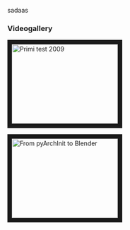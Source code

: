 

sadaas
### Videogallery

<a href="http://www.youtube.com/watch?feature=player_embedded&v=MknxY3Iuu9Q
" target="_blank"><img src="http://img.youtube.com/vi/MknxY3Iuu9Q/10.jpg" 
alt="Primi test 2009" width="240" height="180" border="10" /></a>



<a href="http://www.youtube.com/watch?feature=player_embedded&v=s8uaLqk9aDY
" target="_blank"><img src="http://img.youtube.com/vi/s8uaLqk9aDY/0.jpg" 
alt="From pyArchInit to Blender" width="240" height="180" border="10" /></a>

